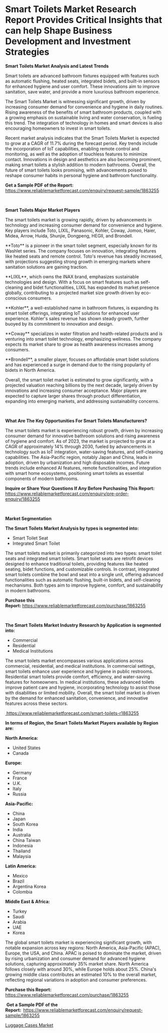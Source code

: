 <p><h1>Smart Toilets Market Research Report Provides Critical Insights that can help Shape Business Development and Investment Strategies</h1></p><p><strong>Smart Toilets Market Analysis and Latest Trends</strong></p>
<p><p>Smart toilets are advanced bathroom fixtures equipped with features such as automatic flushing, heated seats, integrated bidets, and built-in sensors for enhanced hygiene and user comfort. These innovations aim to improve sanitation, save water, and provide a more luxurious bathroom experience. </p><p>The Smart Toilets Market is witnessing significant growth, driven by increasing consumer demand for convenience and hygiene in daily routines. Rising awareness of the benefits of smart bathroom products, coupled with a growing emphasis on sustainable living and water conservation, is fueling this trend. The integration of technology in homes and smart devices is also encouraging homeowners to invest in smart toilets. </p><p>Recent market analysis indicates that the Smart Toilets Market is expected to grow at a CAGR of 11.7% during the forecast period. Key trends include the incorporation of IoT capabilities, enabling remote control and monitoring, as well as the adoption of touchless features to minimize contact. Innovations in design and aesthetics are also becoming prominent, making smart toilets a stylish addition to modern bathrooms. Overall, the future of smart toilets looks promising, with advancements poised to reshape consumer habits in personal hygiene and bathroom functionality.</p></p>
<p><strong>Get a Sample PDF of the Report:&nbsp;</strong> <a href="https://www.reliablemarketforecast.com/enquiry/request-sample/1863255?utm_campaign=2736&utm_medium=2&utm_source=Github&utm_content=ia&utm_term=04042025&utm_id=smart-toilets">https://www.reliablemarketforecast.com/enquiry/request-sample/1863255</a></p>
<p>&nbsp;</p>
<p><strong>Smart Toilets Major Market Players</strong></p>
<p><p>The smart toilets market is growing rapidly, driven by advancements in technology and increasing consumer demand for convenience and hygiene. Key players include Toto, LIXIL, Panasonic, Kohler, Coway, Jomoo, Haier, Midea, Arrow, Huida, Shunjie, Dongpeng, HEGII, and Brondell.</p><p>**Toto** is a pioneer in the smart toilet segment, especially known for its Washlet series. The company focuses on innovation, integrating features like heated seats and remote control. Toto's revenue has steadily increased, with projections suggesting strong growth in emerging markets where sanitation solutions are gaining traction.</p><p>**LIXIL**, which owns the INAX brand, emphasizes sustainable technologies and design. With a focus on smart features such as self-cleaning and bidet functionalities, LIXIL has expanded its market presence globally, contributing to a projected market size growth driven by eco-conscious consumers.</p><p>**Kohler**, a well-established name in bathroom fixtures, is expanding its smart toilet offerings, integrating IoT solutions for enhanced user experience. Kohler's sales revenue has shown steady growth, further buoyed by its commitment to innovation and design.</p><p>**Coway** specializes in water filtration and health-related products and is venturing into smart toilet technology, emphasizing wellness. The company expects its market share to grow as health awareness increases among consumers.</p><p>**Brondell**, a smaller player, focuses on affordable smart bidet solutions and has experienced a surge in demand due to the rising popularity of bidets in North America.</p><p>Overall, the smart toilet market is estimated to grow significantly, with a projected valuation reaching billions by the next decade, largely driven by innovations and increasing consumer acceptance. Major players are expected to capture larger shares through product differentiation, expanding into emerging markets, and addressing sustainability concerns.</p></p>
<p>&nbsp;</p>
<p><strong>What Are The Key Opportunities For Smart Toilets Manufacturers?</strong></p>
<p><p>The smart toilets market is experiencing robust growth, driven by increasing consumer demand for innovative bathroom solutions and rising awareness of hygiene and comfort. As of 2023, the market is projected to grow at a CAGR of approximately 14% through 2030, fueled by advancements in technology such as IoT integration, water-saving features, and self-cleaning capabilities. The Asia-Pacific region, notably Japan and China, leads in adoption, driven by urbanization and high disposable incomes. Future trends include enhanced AI features, remote functionalities, and integration with smart home ecosystems, positioning smart toilets as essential components of modern bathrooms.</p></p>
<p><strong>Inquire or Share Your Questions If Any Before Purchasing This Report:</strong> <a href="https://www.reliablemarketforecast.com/enquiry/pre-order-enquiry/1863255?utm_campaign=2736&utm_medium=2&utm_source=Github&utm_content=ia&utm_term=04042025&utm_id=smart-toilets">https://www.reliablemarketforecast.com/enquiry/pre-order-enquiry/1863255</a></p>
<p>&nbsp;</p>
<p><strong>Market Segmentation</strong></p>
<p><strong>The Smart Toilets Market Analysis by types is segmented into:</strong></p>
<p><ul><li>Smart Toilet Seat</li><li>Integrated Smart Toilet</li></ul></p>
<p><p>The smart toilets market is primarily categorized into two types: smart toilet seats and integrated smart toilets. Smart toilet seats are retrofit devices designed to enhance traditional toilets, providing features like heated seating, bidet functions, and customizable controls. In contrast, integrated smart toilets combine the bowl and seat into a single unit, offering advanced functionalities such as automatic flushing, built-in bidets, and self-cleaning mechanisms. Both types aim to improve hygiene, comfort, and sustainability in modern bathrooms.</p></p>
<p><strong>Purchase this Report:&nbsp;</strong><a href="https://www.reliablemarketforecast.com/purchase/1863255?utm_campaign=2736&utm_medium=2&utm_source=Github&utm_content=ia&utm_term=04042025&utm_id=smart-toilets">https://www.reliablemarketforecast.com/purchase/1863255</a></p>
<p>&nbsp;</p>
<p><strong>The Smart Toilets Market Industry Research by Application is segmented into:</strong></p>
<p><ul><li>Commercial</li><li>Residential</li><li>Medical Institutions</li></ul></p>
<p><p>The smart toilets market encompasses various applications across commercial, residential, and medical institutions. In commercial settings, smart toilets enhance user experience and hygiene in public restrooms. Residential smart toilets provide comfort, efficiency, and water-saving features for homeowners. In medical institutions, these advanced toilets improve patient care and hygiene, incorporating technology to assist those with disabilities or limited mobility. Overall, the smart toilet market is driven by the demand for enhanced sanitation, convenience, and innovative features across these sectors.</p></p>
<p><a href="https://www.reliablemarketforecast.com/smart-toilets-r1863255?utm_campaign=2736&utm_medium=2&utm_source=Github&utm_content=ia&utm_term=04042025&utm_id=smart-toilets">&nbsp;https://www.reliablemarketforecast.com/smart-toilets-r1863255</a></p>
<p><strong>In terms of Region, the Smart Toilets Market Players available by Region are:</strong></p>
<p>
    <p> <strong> North America: </strong>
        <ul>
            <li>United States</li>
            <li>Canada</li>
        </ul>
        </p> 
    <p> <strong> Europe: </strong>
        <ul>
            <li>Germany</li>
            <li>France</li>
            <li>U.K.</li>
            <li>Italy</li>
            <li>Russia</li>
        </ul>
        </p> 
    <p> <strong> Asia-Pacific: </strong>
        <ul>
            <li>China</li>
            <li>Japan</li>
            <li>South Korea</li>
            <li>India</li>
            <li>Australia</li>
            <li>China Taiwan</li>
            <li>Indonesia</li>
            <li>Thailand</li>
            <li>Malaysia</li>
        </ul>
        </p> 
    <p> <strong> Latin America: </strong>
        <ul>
            <li>Mexico</li>
            <li>Brazil</li>
            <li>Argentina Korea</li>
            <li>Colombia</li>
        </ul>
        </p> 
    <p> <strong> Middle East & Africa: </strong>
        <ul>
            <li>Turkey</li>
            <li>Saudi</li>
            <li>Arabia</li>
            <li>UAE</li>
            <li>Korea</li>
        </ul>
    </p>
    </p>
<p><p>The global smart toilets market is experiencing significant growth, with notable expansion across key regions: North America, Asia-Pacific (APAC), Europe, the USA, and China. APAC is poised to dominate the market, driven by rising urbanization and consumer demand for advanced hygiene solutions, capturing approximately 35% market share. North America follows closely with around 30%, while Europe holds about 25%. China's growing middle class contributes an estimated 10% to the overall market, reflecting regional variations in adoption and consumer preferences.</p></p>
<p><strong>Purchase this Report: </strong><a href="https://www.reliablemarketforecast.com/purchase/1863255?utm_campaign=2736&utm_medium=2&utm_source=Github&utm_content=ia&utm_term=04042025&utm_id=smart-toilets">https://www.reliablemarketforecast.com/purchase/1863255</a></p>
<p>&nbsp;<strong>Get a Sample PDF of the Report:&nbsp;&nbsp;</strong><a href="https://www.reliablemarketforecast.com/enquiry/request-sample/1863255?utm_campaign=2736&utm_medium=2&utm_source=Github&utm_content=ia&utm_term=04042025&utm_id=smart-toilets">https://www.reliablemarketforecast.com/enquiry/request-sample/1863255</a></p>
<p><strong></strong></p>
<p><p><a href="https://github.com/elitasvimal/Market-Research-Report-List-1/blob/main/luggage-cases-market.md?utm_campaign=2736&utm_medium=2&utm_source=Github&utm_content=ia&utm_term=04042025&utm_id=smart-toilets">Luggage Cases Market</a></p></p>